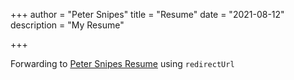 +++
author = "Peter Snipes"
title = "Resume"
date = "2021-08-12"
description = "My Resume"

+++

Forwarding to [Peter Snipes Resume](/Resume_2023.pdf) using `redirectUrl`
